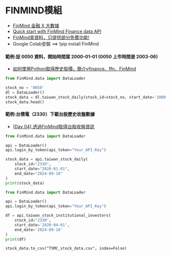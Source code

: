 # FINMIND模組
- [FinMind 金融 X 大數據](https://finmindtrade.com/)
- [Quick start with FinMind Finance data API](https://finmind.github.io/quickstart/)
- [FinMind拿資料，只提供部分免費功能!](https://ithelp.ithome.com.tw/articles/10343838)
- Google Colab安裝 ==> !pip install FinMind

#### 範例:捉 0050 資料，開始時間寫 2000-01-01 (0050 上市時間是 2003-06)
- [如何使用Python取得歷史股價，簡介yfinance、ffn、FinMind](https://havocfuture.tw/blog/python-stock-history)
```python
from FinMind.data import DataLoader

stock_no = '0050'
dl = DataLoader()
stock_data = dl.taiwan_stock_daily(stock_id=stock_no, start_date='2000-01-01')
stock_data.head()
```
#### 範例:台積電（2330）下載台股歷史收盤數據
- [[Day 04] 透過FinMind取得台股收盤資訊]()

```PYTHON
from FinMind.data import DataLoader

api = DataLoader()
api.login_by_token(api_token="Your_API_Key")

stock_data = api.taiwan_stock_daily(
    stock_id="2330", 
    start_date="2020-01-01", 
    end_date="2024-09-18"
)
print(stock_data)
```

```PYTHON
from FinMind.data import DataLoader

api = DataLoader()
api.login_by_token(api_token="Your_API_Key")

df = api.taiwan_stock_institutional_investors(
    stock_id="2330",
    start_date='2020-04-01',
    end_date='2024-09-18'
)
print(df)
```
```
stock_data.to_csv("TSMC_stock_data.csv", index=False)
```
